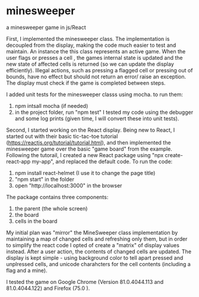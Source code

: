 # minesweeper
a minesweeper game in js/React

First, I implemented the minesweeper class. The implementation is decoupled from the display, making the code much easier to test and maintain.
An instance the this class represents an active game.
When the user flags or presses a cell , the games internal state is updated and the new state of affected cells is returned (so we can update the display efficiently).
Illegal actions, such as pressing a flagged cell or pressing out of bounds, have no effect but should not return an error/ raise an exception.
The display must check if the game is completed between steps.

I added unit tests for the minesweeper classs using mocha.
to run them:
1. npm intsall mocha (if needed)
2. in the project folder, run "npm test"
I tested my code using the debugger and some log prints (given time, I will convert these into unit tests).

Second, I started working on the React display.
Being new to React, I started out with their basic tic-tac-toe tutorial (https://reactjs.org/tutorial/tutorial.html), and then implemented the minesweeper game over the basic "game board" from the example.
Following the tutorail, I created a new React package using "npx create-react-app my-app", and replaced the default code.
To run the code:
1. npm install react-helmet (I use it to change the page title)
2. "npm start" in the folder
3. open "http://localhost:3000" in the browser

The package contains three components:
1. the parent (the whole screen)
2. the board
3. cells in the board

My initial plan was "mirror" the MineSweeper class implementation by maintaining a map of changed cells and refreshing  only them, but in order to simplify the react code I opted of create a "matrix" of display values instead. After a user action, the contents of changed cells are updated.
The display is kept simple - using background color to tell apart pressed and unplressed cells, and unicode charahcters for the cell contents (including a flag and a mine).


I tested the game on Google Chrome (Version 81.0.4044.113 and 81.0.4044.122) and Firefox (75.0 ).

